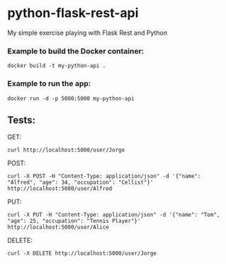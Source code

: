 # python-flask-rest-api
My simple exercise playing with Flask Rest and Python


### Example to build the Docker container:

`docker build -t my-python-api .`

### Example to run the app:

`docker run -d -p 5000:5000 my-python-api`

## **Tests:**

GET:

`curl http://localhost:5000/user/Jorge`

POST:

`curl -X POST -H "Content-Type: application/json" -d '{"name": "Alfred", "age": 34, "occupation": "Cellist"}' http://localhost:5000/user/Alfred`

PUT:

`curl -X PUT -H "Content-Type: application/json" -d '{"name": "Tom", "age": 25, "occupation": "Tennis Player"}' http://localhost:5000/user/Alice`

DELETE:

`curl -X DELETE http://localhost:5000/user/Jorge`
